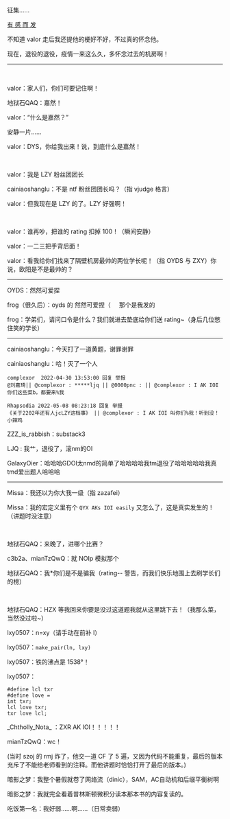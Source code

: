 征集……

[有 感 而 发](https://www.luogu.com.cn/blog/308133/tong-xue-yu-lu)

不知道 valor 走后我还提他的梗好不好，不过真的怀念他。

现在，退役的退役，疫情一来这么久，多怀念过去的机房啊！

------------

$~$

valor：家人们，你们可要记住啊！

地狱石QAQ：嘉然！

valor：“什么是嘉然？”

安静一片……

valor：DYS，你给我出来！说，到底什么是嘉然！

$~$

valor：我是 LZY 粉丝团团长

cainiaoshanglu：不是 ntf 粉丝团团长吗？（指 vjudge 格言）

valor：但我现在是 LZY 的了。LZY 好强啊！

$~$

valor：谁再吵，把谁的 rating 扣掉 100！（瞬间安静）

valor：一二三把手背后面！

valor：看我给你们找来了隔壁机房最帅的两位学长呢！（指 OYDS 与 ZXY）你说，欧阳是不是最帅的？

------------

OYDS：然然可爱捏

frog（很久后）：oyds 的 然然可爱捏（$~~~~$ 那个是我发的

frog：学弟们，请问口令是什么？我们就进去垫底给你们送 rating~（身后几位憋住笑的学长）

------------

cainiaoshanglu：今天打了一道黄题，谢罪谢罪

cainiaoshanglu：哈！灭了一个人

```
complexor  2022-04-30 13:53:00 回复 举报
@刘嘉琦|| @complexor : *****ljq || @0000pnc : || @complexor : I AK IOI 你们这些菜b，都要来%我
```

```
Rhapsodia 2022-05-08 08:23:18 回复 举报
《关于2202年还有人jcLZY这档事》 || @complexor : I AK IOI 叫你们%我！听到没！小辣鸡
```

ZZZ\_is\_rabbish：substack3

LJQ : 我艹，退役了，滚nm的OI

GalaxyOier：哈哈哈GDOI太nmd的简单了哈哈哈哈我tm退役了哈哈哈哈哈我真tmd爱出题人哈哈哈

------------

Missa：我还以为你大我一级（指 zazafei）

Missa：我的宏定义里有个 `QYX AKs IOI easily` 又怎么了，这是真实发生的！（讲题时没注意）

$~$

地狱石QAQ：来晚了，进哪个比赛？

c3b2a、mianTzQwQ：就 NOIp 模拟那个

地狱石QAQ：我\*你们是不是骗我（rating-- 警告，而我们快乐地围上去刷学长们的榜）

$~$

地狱石QAQ：HZX 等我回来你要是没过这道题我就从这里跳下去！（我那么菜，当然没过啦~）

lxy0507：n=xy（请手动在前补 l）

lxy0507：`make_pair(ln, lxy)`

lxy0507：铁的沸点是 $1538$°！

lxy0507：

```
#define lcl txr
#define love =
int txr;
lcl love txr;
txr love lcl;
```

\_Chtholly\_Nota\_ ：ZXR AK IOI！！！！！

mianTzQwQ：wc！

(当时 szoj 的 rmj 炸了，他交一道 CF 了 5 遍，又因为代码不能重复，最后的版本充斥了不能给老师看到的注释。而他讲题时恰恰打开了最后的版本。)

暗影之梦：我整个暑假就卷了网络流（dinic），SAM，AC自动机和后缀平衡树啊

暗影之梦：我就完全看着普林斯顿微积分读本那本书的内容复读的。

吃饭第一名：我好弱……啊……（日常卖弱）
